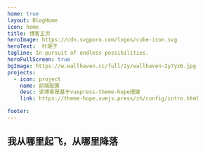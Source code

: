 ```yaml
---
home: true
layout: BlogHome
icon: home
title: 博客主页
heroImage: https://cdn.svgporn.com/logos/cube-icon.svg
heroText:  叶珉子
tagline: In pursuit of endless possibilities.
heroFullScreen: true
bgImage: https://w.wallhaven.cc/full/2y/wallhaven-2y7yz6.jpg
projects:
  - icon: project
    name: 前端配置
    desc: 该博客是基于vuepress-theme-hope搭建
    link: https://theme-hope.vuejs.press/zh/config/intro.html

footer: 
---
```

我从哪里起飞，从哪里降落
---

